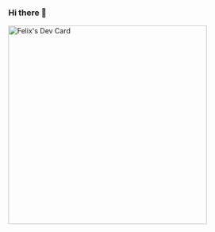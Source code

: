 ### Hi there 👋

<!--
**fjshomeplate/fjshomeplate** is a ✨ _special_ ✨ repository because its `README.md` (this file) appears on your GitHub profile.

Here are some ideas to get you started:

- 🔭 I’m currently working on ...
- 🌱 I’m currently learning ...
- 👯 I’m looking to collaborate on ...
- 🤔 I’m looking for help with ...
- 💬 Ask me about ...
- 📫 How to reach me: ...
- 😄 Pronouns: ...
- ⚡ Fun fact: ...
-->

<a href="https://app.daily.dev/fjshomeplate"><img src="https://api.daily.dev/devcards/6903155af25a4912a635413f889ac5b7.png?r=b0s" width="400" alt="Felix's Dev Card"/></a>
